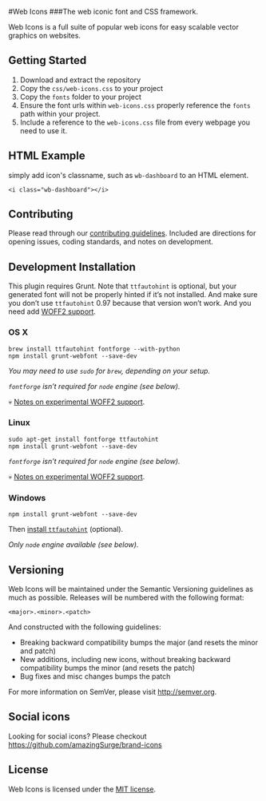 #Web Icons
###The web iconic font and CSS framework.

Web Icons is a full suite of popular web icons for easy scalable vector graphics on websites.

## Getting Started

 1. Download and extract the repository
 2. Copy the `css/web-icons.css` to your project
 3. Copy the `fonts` folder to your project
 4. Ensure the font urls within `web-icons.css` properly reference the `fonts` path within your project.
 5. Include a reference to the `web-icons.css` file from every webpage you need to use it.

## HTML Example

simply add icon's classname, such as `wb-dashboard` to an HTML element.

    <i class="wb-dashboard"></i>


## Contributing

Please read through our [contributing guidelines](https://github.com/amazingSurge/web-icons/blob/master/CONTRIBUTING.md).
Included are directions for opening issues, coding standards, and notes on development.

## Development Installation

This plugin requires Grunt. Note that `ttfautohint` is optional, but your generated font will not be properly hinted if it’s not installed. And make sure you don’t use `ttfautohint` 0.97 because that version won’t work. And you need add [WOFF2 support](https://github.com/sapegin/grunt-webfont/wiki/WOFF2-support).

### OS X

```
brew install ttfautohint fontforge --with-python
npm install grunt-webfont --save-dev
```

*You may need to use `sudo` for `brew`, depending on your setup.*

*`fontforge` isn’t required for `node` engine (see below).*

:skull: [Notes on experimental WOFF2 support](https://github.com/sapegin/grunt-webfont/wiki/WOFF2-support).

### Linux

```
sudo apt-get install fontforge ttfautohint
npm install grunt-webfont --save-dev
```

*`fontforge` isn’t required for `node` engine (see below).*

:skull: [Notes on experimental WOFF2 support](https://github.com/sapegin/grunt-webfont/wiki/WOFF2-support).

### Windows

```
npm install grunt-webfont --save-dev
```

Then [install `ttfautohint`](http://www.freetype.org/ttfautohint/#download) (optional).

*Only `node` engine available (see below).*

## Versioning

Web Icons will be maintained under the Semantic Versioning guidelines as much as possible. Releases will be numbered
with the following format:

`<major>.<minor>.<patch>`

And constructed with the following guidelines:

* Breaking backward compatibility bumps the major (and resets the minor and patch)
* New additions, including new icons, without breaking backward compatibility bumps the minor (and resets the patch)
* Bug fixes and misc changes bumps the patch

For more information on SemVer, please visit http://semver.org.

## Social icons
Looking for social icons? Please checkout https://github.com/amazingSurge/brand-icons

## License

Web Icons is licensed under the [MIT license](http://opensource.org/licenses/MIT).
